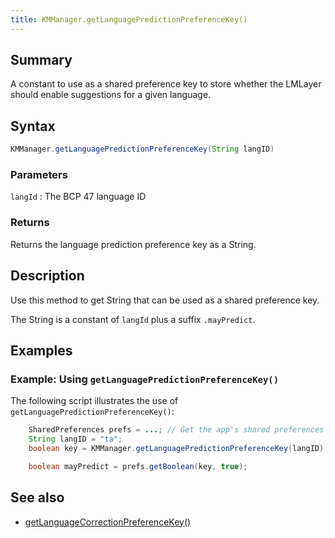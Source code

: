 ```yaml
---
title: KMManager.getLanguagePredictionPreferenceKey()
---
```


## Summary
A constant to use as a shared preference key to store whether the LMLayer should enable suggestions for a given language.

## Syntax
```java
KMManager.getLanguagePredictionPreferenceKey(String langID)
```

### Parameters

`langId`
: The BCP 47 language ID 

### Returns
Returns the language prediction preference key as a String.

## Description
Use this method to get String that can be used as a shared preference key.

The String is a constant of `langId` plus a suffix `.mayPredict`.

## Examples

### Example: Using `getLanguagePredictionPreferenceKey()`
The following script illustrates the use of `getLanguagePredictionPreferenceKey()`:

```java
    SharedPreferences prefs = ...; // Get the app's shared preferences
    String langID = "ta";    
    boolean key = KMManager.getLanguagePredictionPreferenceKey(langID);

    boolean mayPredict = prefs.getBoolean(key, true);
```

## See also
* [getLanguageCorrectionPreferenceKey()](getLanguageCorrectionPreferenceKey)
